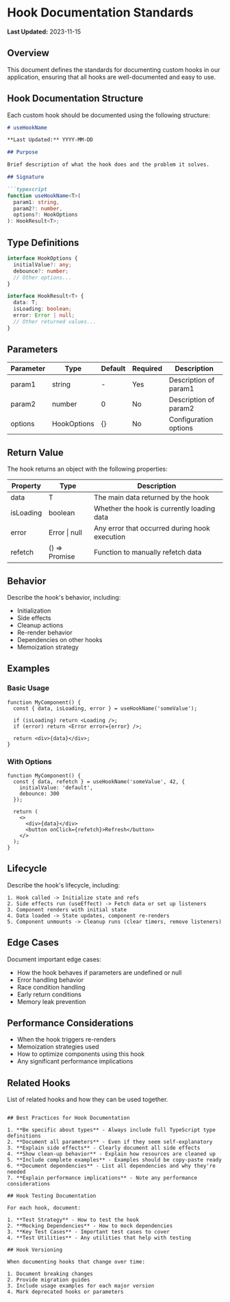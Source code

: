 # Hook Documentation Standards

**Last Updated:** 2023-11-15

## Overview

This document defines the standards for documenting custom hooks in our application, ensuring that all hooks are well-documented and easy to use.

## Hook Documentation Structure

Each custom hook should be documented using the following structure:

```markdown
# useHookName

**Last Updated:** YYYY-MM-DD

## Purpose

Brief description of what the hook does and the problem it solves.

## Signature

```typescript
function useHookName<T>(
  param1: string, 
  param2?: number, 
  options?: HookOptions
): HookResult<T>;
```

## Type Definitions

```typescript
interface HookOptions {
  initialValue?: any;
  debounce?: number;
  // Other options...
}

interface HookResult<T> {
  data: T;
  isLoading: boolean;
  error: Error | null;
  // Other returned values...
}
```

## Parameters

| Parameter | Type | Default | Required | Description |
|-----------|------|---------|----------|-------------|
| param1 | string | - | Yes | Description of param1 |
| param2 | number | 0 | No | Description of param2 |
| options | HookOptions | {} | No | Configuration options |

## Return Value

The hook returns an object with the following properties:

| Property | Type | Description |
|----------|------|-------------|
| data | T | The main data returned by the hook |
| isLoading | boolean | Whether the hook is currently loading data |
| error | Error \| null | Any error that occurred during hook execution |
| refetch | () => Promise<T> | Function to manually refetch data |

## Behavior

Describe the hook's behavior, including:

- Initialization
- Side effects
- Cleanup actions
- Re-render behavior
- Dependencies on other hooks
- Memoization strategy

## Examples

### Basic Usage

```tsx
function MyComponent() {
  const { data, isLoading, error } = useHookName('someValue');
  
  if (isLoading) return <Loading />;
  if (error) return <Error error={error} />;
  
  return <div>{data}</div>;
}
```

### With Options

```tsx
function MyComponent() {
  const { data, refetch } = useHookName('someValue', 42, {
    initialValue: 'default',
    debounce: 300
  });
  
  return (
    <>
      <div>{data}</div>
      <button onClick={refetch}>Refresh</button>
    </>
  );
}
```

## Lifecycle

Describe the hook's lifecycle, including:

```
1. Hook called -> Initialize state and refs
2. Side effects run (useEffect) -> Fetch data or set up listeners
3. Component renders with initial state
4. Data loaded -> State updates, component re-renders
5. Component unmounts -> Cleanup runs (clear timers, remove listeners)
```

## Edge Cases

Document important edge cases:

- How the hook behaves if parameters are undefined or null
- Error handling behavior
- Race condition handling
- Early return conditions
- Memory leak prevention

## Performance Considerations

- When the hook triggers re-renders
- Memoization strategies used
- How to optimize components using this hook
- Any significant performance implications

## Related Hooks

List of related hooks and how they can be used together.
```

## Best Practices for Hook Documentation

1. **Be specific about types** - Always include full TypeScript type definitions
2. **Document all parameters** - Even if they seem self-explanatory
3. **Explain side effects** - Clearly document all side effects
4. **Show clean-up behavior** - Explain how resources are cleaned up
5. **Include complete examples** - Examples should be copy-paste ready
6. **Document dependencies** - List all dependencies and why they're needed
7. **Explain performance implications** - Note any performance considerations

## Hook Testing Documentation

For each hook, document:

1. **Test Strategy** - How to test the hook
2. **Mocking Dependencies** - How to mock dependencies
3. **Key Test Cases** - Important test cases to cover
4. **Test Utilities** - Any utilities that help with testing

## Hook Versioning

When documenting hooks that change over time:

1. Document breaking changes
2. Provide migration guides
3. Include usage examples for each major version
4. Mark deprecated hooks or parameters
